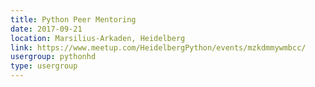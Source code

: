 ```yaml
---
title: Python Peer Mentoring
date: 2017-09-21
location: Marsilius-Arkaden, Heidelberg
link: https://www.meetup.com/HeidelbergPython/events/mzkdmmywmbcc/
usergroup: pythonhd
type: usergroup
---
```

